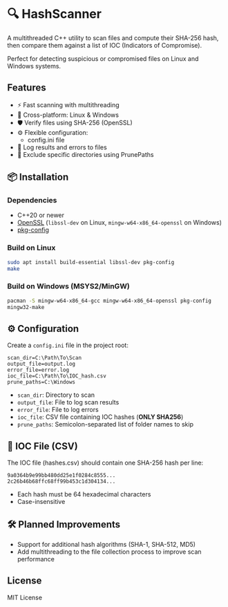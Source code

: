 # 🔍 HashScanner

A multithreaded C++ utility to scan files and compute their SHA-256 hash, then compare them against a list of IOC (Indicators of Compromise).

Perfect for detecting suspicious or compromised files on Linux and Windows systems.

## Features

- ⚡ Fast scanning with multithreading
- 📂 Cross-platform: Linux & Windows
- 🛡 Verify files using SHA-256 (OpenSSL)
- ⚙️ Flexible configuration:
    - config.ini file
- 📝 Log results and errors to files
- 🚫 Exclude specific directories using PrunePaths

## 📦 Installation
### Dependencies

- C++20 or newer  
- [OpenSSL](https://www.openssl.org/) (`libssl-dev` on Linux, `mingw-w64-x86_64-openssl` on Windows)
- [pkg-config](https://www.freedesktop.org/wiki/Software/pkg-config/)

### Build on Linux

```sh
sudo apt install build-essential libssl-dev pkg-config
make
```

### Build on Windows (MSYS2/MinGW)

```sh
pacman -S mingw-w64-x86_64-gcc mingw-w64-x86_64-openssl pkg-config
mingw32-make
```


## ⚙️ Configuration

Create a `config.ini` file in the project root:

```
scan_dir=C:\Path\To\Scan
output_file=output.log
error_file=error.log
ioc_file=C:\Path\To\IOC_hash.csv
prune_paths=C:\Windows
```

- `scan_dir`: Directory to scan  
- `output_file`: File to log scan results  
- `error_file`: File to log errors  
- `ioc_file`: CSV file containing IOC hashes (**ONLY SHA256**)
- `prune_paths`: Semicolon-separated list of folder names to skip  



## 📄 IOC File (CSV)
The IOC file (hashes.csv) should contain one SHA-256 hash per line:
```
9a0364b9e99bb480dd25e1f0284c8555...
2c26b46b68ffc68ff99b453c1d304134...
```
- Each hash must be 64 hexadecimal characters
- Case-insensitive

## 🛠 Planned Improvements

- Support for additional hash algorithms (SHA-1, SHA-512, MD5)
- Add multithreading to the file collection process to improve scan performance

## License

MIT License
